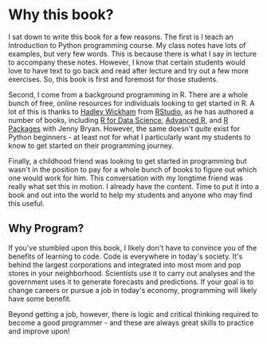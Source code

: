 # Why this book?
I sat down to write this book for a few reasons. The first is I teach an Introduction to Python programming course. My class notes have lots of examples, but very few words. This is because there is what I say in lecture to accompany these notes. However, I know that certain students would love to have text to go back and read after lecture and try out a few more exercises. So, this book is first and foremost for those students.

Second, I come from a background programming in R. There are a whole bunch of free, online resources for individuals looking to get started in R. A lot of this is thanks to [Hadley Wickham](http://hadley.nz/) from [RStudio](https://rstudio.com/), as he has authored a number of books, including [R for Data Science](https://r4ds.had.co.nz/), [Advanced R](http://adv-r.had.co.nz/Introduction.html), and [R Packages](https://r-pkgs.org/) with Jenny Bryan. However, the same doesn't *quite* exist for Python beginners - at least not for what I particularly want my students to know to get started on their programming journey. 

Finally, a childhood friend was looking to get started in programming but wasn't in the position to pay for a whole bunch of books to figure out which one would work for him. This conversation with my longtime friend was really what set this in motion. I already have the content. Time to put it into a book and out into the world to help my students and anyone who may find this useful.

## Why Program?

If you've stumbled upon this book, I likely don't have to convince you of the benefits of learning to code. Code is everywhere in today's society. It's behind the largest corporations and integrated into most mom and pop stores in your neighborhood. Scientists use it to carry out analyses and the government uses it to generate forecasts and predictions. If your goal is to change careers or pursue a job in today's economy, programming will likely have some benefit. 

Beyond getting a job, however, there is logic and critical thinking required to become a good programmer - and these are always great skills to practice and improve upon!

